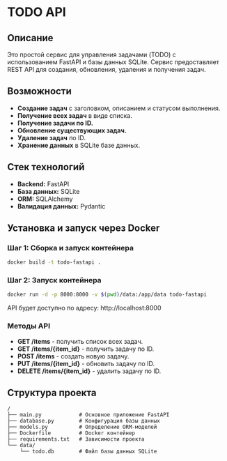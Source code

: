 # TODO API

## Описание

Это простой сервис для управления задачами (TODO) с использованием FastAPI и базы данных SQLite. Сервис предоставляет REST API для создания, обновления, удаления и получения задач.

## Возможности
- **Создание задач** с заголовком, описанием и статусом выполнения.
- **Получение всех задач** в виде списка.
- **Получение задачи по ID.**
- **Обновление существующих задач.**
- **Удаление задач** по ID.
- **Хранение данных** в SQLite базе данных.

## Стек технологий
- **Backend:** FastAPI
- **База данных:** SQLite
- **ORM:** SQLAlchemy
- **Валидация данных:** Pydantic

## Установка и запуск через Docker

### Шаг 1: Сборка и запуск контейнера
```bash
docker build -t todo-fastapi .
```

### Шаг 2: Запуск контейнера
```bash
docker run -d -p 8000:8000 -v $(pwd)/data:/app/data todo-fastapi
```

API будет доступно по адресу: http://localhost:8000

### Методы API

- **GET /items** - получить список всех задач.
- **GET /items/{item_id}** - получить задачу по ID.
- **POST /items** - создать новую задачу.
- **PUT /items/{item_id}** - обновить задачу по ID.
- **DELETE /items/{item_id}** - удалить задачу по ID.

## Структура проекта
```
/
├── main.py            # Основное приложение FastAPI
├── database.py        # Конфигурация базы данных
├── models.py          # Определение ORM-моделей
├── Dockerfile         # Docker контейнер
├── requirements.txt   # Зависимости проекта
└── data/
    └── todo.db        # Файл базы данных SQLite
```